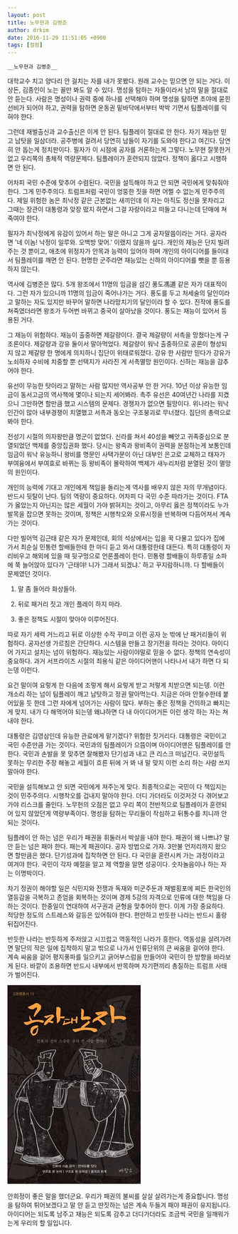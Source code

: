 ```yaml
---
layout: post
title: 노무현과 김병준
author: drkim
date: 2016-11-29 11:51:05 +0900
tags: [컬럼]
---
```

 

    __노무현과 김병준__ 

  


대학교수 치고 양다리 안 걸치는 자를 내가 못봤다. 원래 교수는 믿으면 안 되는 거다. 이상돈, 김종인이 노는 꼴만 봐도 알 수 있다. 명성을 탐하는 자들이라서 남의 말을 절대로 안 듣는다. 사람은 명성이나 권력 중에 하나를 선택해야 하며 명성을 탐하면 초야에 묻힌 선비가 되어야 하고, 권력을 탐하면 운동권 밑바닥에서부터 박박 기면서 팀플레이를 익혀야 한다. 

  


그런데 재벌출신과 교수출신은 이게 안 된다. 팀플레이 절대로 안 한다. 자기 재능만 믿고 남탓을 일삼더라. 공주병에 걸려서 당연히 남들이 자기를 도와야 한다고 여긴다. 당연히 안 돕는게 정치판이다. 필자가 이 시점에 공자를 거론하는게 그렇다. 노무현 잘못한거 없고 우리쪽의 총체적 역량문제다. 팀플레이가 훈련되지 않았다. 정책이 옳다고 시행하면 안 된다.

  


어차피 국민 수준에 맞추어 수렴된다. 국민을 설득해야 하고 안 되면 국민에게 맞춰줘야 한다. 그게 민주주의다. 트럼프처럼 국민이 엉뚱한 짓을 하면 어쩔 수 없는게 민주주의다. 제일 위험한 놈은 최낙정 같은 근본없는 새끼인데 이 자는 아직도 정신을 못차리고 그때는 장관이 대통령과 맞장 떴지 하면서 그걸 자랑이라고 떠들고 다니는데 단매에 쳐죽여야 한다.

  


필자가 최낙정에게 유감이 있어서 하는 말은 아니고 그게 공자말씀이라는 거다. 공자라면 '네 이놈! 낙정이 일루와. 오백방 맞어.' 이랬지 않을까 싶다. 개인의 재능은 단지 빌려주는 것 뿐이고, 애초에 위정자가 안목과 능력이 있어야 하며 개인의 아이디어를 들이대서 팀플레이를 깨면 안 된다. 현명한 군주라면 재능있는 신하의 아이디어를 뺏을 뿐 등용하지 않는다.

  


역사에 김병준은 많다. 5개 왕조에서 11명의 임금을 섬긴 풍도馮道 같은 자가 대표적이다. 그런 자가 있으니까 11명의 임금이 죽어나가는 거다. 풍도를 두고 처세술의 달인이라고 말하는 자도 있지만 바꾸어 말하면 나라망치기의 달인이라 할 수 있다. 진작에 풍도를 쳐죽였더라면 왕조가 두어번 바뀌고 중국이 살아났을 것이다. 풍도는 재능이 있어서 등용된 거다.

  


그 재능이 위험하다. 재능이 출중하면 제갈량이다. 결국 제갈량이 서촉을 망쳤다는게 구조론이다. 제갈량과 강유 둘이서 말아먹었다. 제갈량이 워낙 출중하므로 공론이 형성되지 않고 제갈량 한 명에게 의지하니 집단이 위태로워졌다. 강유 한 사람만 믿다가 강유가 노쇠하자 수비에 치중할 뿐 선택지가 사라진 게 서촉멸망 원인이다. 신하는 재능을 감추어야 한다.

  


유선이 무능한 탓이라고 말하는 사람 많지만 역사공부 안 한 거다. 10년 이상 유능한 임금이 동서고금의 역사책에 몇이나 되는지 세어봐라. 촉주 유선은 40여년간 나라를 지켰으니 그만하면 할만큼 했고 시스템의 문제다. 경쟁자가 없으면 필망이다. 위나라는 워낙 인간이 많아 내부경쟁이 치열했고 서촉과 동오는 구조붕괴로 무너졌다. 집단의 총력으로 봐야 한다. 

  


전성기 시절의 의자왕만큼 명군이 없었다. 신라를 쳐서 40성을 빼앗고 귀족중심으로 분열되었던 백제를 중앙집권화 했다. 당시는 왕족과 왕비족이 권력을 분점하는게 보통인데 임금이 워낙 유능하니 왕비를 명문인 사택가문이 아닌 대부인 은고로 교체하고 태자가 부여융에서 부여효로 바뀌는 등 왕비족이 몰락하여 백제가 새누리처럼 분열된 것이 멸망의 원인이다. 

  


개인의 능력에 기대고 개인에게 책임을 돌리는게 역사를 배우지 않은 자의 무개념이다. 반드시 뒷탈이 난다. 팀의 역량이 중요하다. 어차피 다 국민 수준 따라가는 것이다. FTA가 옳았는지 아닌지는 많은 세월이 가야 밝혀지는 것이고, 아무리 옳은 정책이라도 누가 발목을 잡으면 못하는 것이며, 정책은 시행착오와 오류시정을 반복하며 다듬어져서 계속 가는 것이다. 

  


다만 빌어먹 김근태 같은 자가 문제인데, 회의 석상에서는 입을 꾹 다물고 있다가 집에 가서 최순실 민통련 할배들한테 한 마디 듣고 와서 대통령한테 대든다. 특히 대통령이 자리비우고 해외에 있을 때 뒷구멍으로 언론플레이 한다. 민통령 할배들이 하루종일 소파에 쭉 늘어앉아 있다가 '근태야! 니가 그래서 되겠냐.' 하고 꾸지람하니까. 다 할배들이 문제였던 것이다. 

  


1) 말 좀 들어라 화상들아.  
  
2) 뒤로 패거리 짓고 개인 플레이 하지 마라.  
  
3) 좋은 정책도 시절이 맞아야 이루어진다. 

  


따로 자기 세력 거느리고 뒤로 이상한 수작 꾸미고 이런 공자 눈 밖에 난 패거리들이 위험하다. 공자선생 가르침은 간단하다. 시스템을 만들고 장기전을 하라는 것이다. 아이디어 가지고 설치는 넘이 위험하다. 재능있는 사람이야말로 믿을 수 없다. 정책의 연속성이 중요하다. 과거 서프라이즈 시절의 최용식 같은 아이디어맨이 나타나서 내가 하면 다 되는뎅 이런다. 

  


요건 말이여 요렇게 한 다음에 조렇게 해서 요렇게 받고 저렇게 치받으면 되는뎅. 이런 개소리 하는 넘이 팀플레이 깨고 남탓하고 정권 말아먹는다. 지금은 아마 안철수한테 붙어있을 듯 한데 그런 자에게 넘어가는 사람이 많다. 부하는 좋은 정책을 건의하고 빠지는게 맞지. 내가 다 해먹어야 되는뎅 왜냐하면 다 내 아이디어거든 이런 생각 하는 자는 쳐내야 한다. 

  


대통령은 김영삼인데 유능한 관료에게 맡기겠다? 위험한 짓거리다. 대통령은 국민이고 국민 수준만큼 가는 것이다. 국민과의 팀플레이가 으뜸이며 아이디어맨은 팀플레이를 안 한다. 국민과 손발을 못 맞추면 잘해봤자 단기성과 내고 큰 리스크 떠넘긴다. 국민설득 못하는 무리한 주장 해놓고 세월이 흐른 뒤에 거 봐 내 말 맞지 이런 소리 하는 사람 쓰지 말아야 한다. 

  


국민을 설득해보고 안 되면 국민에게 져주는게 맞다. 최종적으로는 국민이 다 책임지는 것이 민주주의다. 시행착오를 겁내지 말아야 한다. 더디 가더라도 이것저것 다 겪어보고 가야 리스크를 줄인다. 노무현의 오점은 없고 우리 쪽이 전반적으로 팀플레이가 훈련되어 있지 않았던게 역량부족이다. 명성을 탐하는 무리들이 작심하고 뒤통수를 치니까 안 되는 것이다. 

  


팀플레이 안 하는 넘은 우리가 패권을 휘둘러서 박살을 내야 한다. 패권이 왜 나쁘냐? 말 안 듣는 넘은 패야 한다. 패는게 패권이다. 공자 방법으로 가자. 3만불 언저리까지 왔으면 할만큼은 했다. 단기성과에 집착하면 안 된다. 다 국민을 훈련시켜 가는 과정이라고 여겨야 한다. 국민이 각자 예절을 알고 제 역할을 알면 성공이다. 숫자놀음이나 하는 자는 이명박이다. 

  


차기 정권이 해야할 일은 식민지와 전쟁과 독재와 미군주둔과 재벌횡포에 찌든 한국인의 열등감을 극복하고 존엄을 회복하는 것이며 경제 5강의 자격으로 인류에 대한 책임을 다하는 것이다. 한중일이 연대하여 서구권과 균형을 맞추어야 한다. 이게 가장 중요하다. 적당한 정도의 스트레스와 갈등은 있어줘야 한다. 편안하고 반듯한 나라는 반드시 홀랑 뒤집어진다. 

  


반듯한 나라는 반듯하게 주저앉고 시끄럽고 역동적인 나라가 흥한다. 역동성을 살려가려면 말단의 작은 일에 집착하지 말고 밖으로 나가서 인류단위의 큰 싸움을 걸어야 한다. 계속 싸움을 걸어 평지풍파를 일으키고 긁어부스럼을 만들어야 국민이 한 방향을 바라보게 된다. 바깥이 조용하면 반드시 내부에서 반목하며 자기편끼리 총질하는 트럼프 사태가 벌어진다. 

  


  



 ![](/files/attach/images/199/839/782/555.jpg) 

  


안희정이 좋은 말을 했더군요. 우리가 패권의 불씨를 살살 살려가는게 중요합니다. 명성을 탐하여 튀어보겠다고 말 안 듣고 딴짓하는 넘은 계속 두들겨 패야 패권이 유지됩니다. 아이디어는 되도록 남주고 재능은 되도록 감추고 더디가더라도 조금씩 국민을 일깨워가는게 우리의 할 일입니다.

